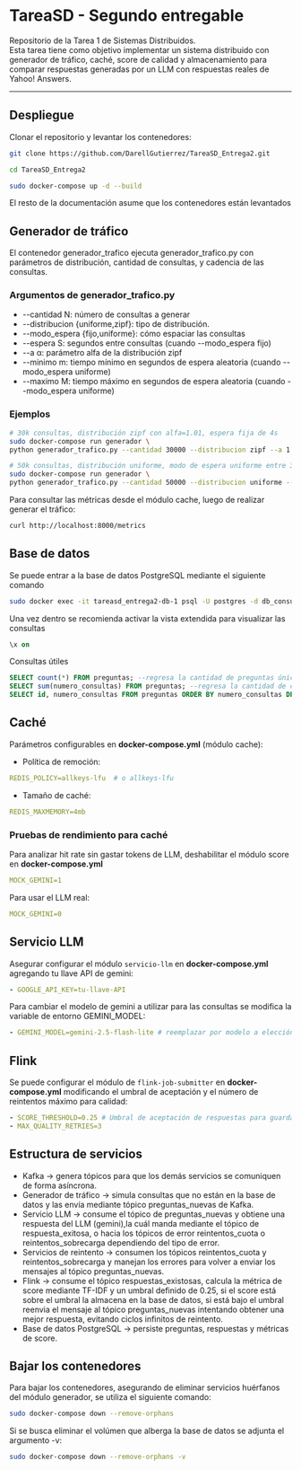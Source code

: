 # TareaSD - Segundo entregable
Repositorio de la Tarea 1 de Sistemas Distribuidos.  
Esta tarea tiene como objetivo implementar un sistema distribuido con generador de tráfico, caché, score de calidad y almacenamiento para comparar respuestas generadas por un LLM con respuestas reales de Yahoo! Answers.

---

## Despliegue

Clonar el repositorio y levantar los contenedores:
```bash
git clone https://github.com/DarellGutierrez/TareaSD_Entrega2.git

cd TareaSD_Entrega2

sudo docker-compose up -d --build
```
El resto de la documentación asume que los contenedores están levantados

## Generador de tráfico
El contenedor generador_trafico ejecuta generador_trafico.py con parámetros de distribución, cantidad de consultas, y cadencia de las consultas.

### Argumentos de generador_trafico.py
- --cantidad N: número de consultas a generar
- --distribucion {uniforme,zipf}: tipo de distribución.
- --modo_espera {fijo,uniforme}: cómo espaciar las consultas
- --espera S: segundos entre consultas (cuando --modo_espera fijo)
- --a α: parámetro alfa de la distribución zipf
- --minimo m: tiempo mínimo en segundos de espera aleatoria (cuando --modo_espera uniforme)
- --maximo M: tiempo máximo en segundos de espera aleatoria (cuando --modo_espera uniforme)

### Ejemplos
```bash
# 30k consultas, distribución zipf con alfa=1.01, espera fija de 4s
sudo docker-compose run generador \
python generador_trafico.py --cantidad 30000 --distribucion zipf --a 1.01 --modo_espera fijo --espera 4

# 50k consultas, distribución uniforme, modo de espera uniforme entre 3 y 5 segundos.
sudo docker-compose run generador \
python generador_trafico.py --cantidad 50000 --distribucion uniforme --modo_espera uniforme --minimo 3 --maximo 5
```
Para consultar las métricas desde el módulo cache, luego de realizar generar el tráfico:
```bash
curl http://localhost:8000/metrics
```
## Base de datos
Se puede entrar a la base de datos PostgreSQL mediante el siguiente comando

```bash
sudo docker exec -it tareasd_entrega2-db-1 psql -U postgres -d db_consultas
```
Una vez dentro se recomienda activar la vista extendida para visualizar las consultas
```sql
\x on
```
Consultas útiles
```sql
SELECT count(*) FROM preguntas; --regresa la cantidad de preguntas únicas
SELECT sum(numero_consultas) FROM preguntas; --regresa la cantidad de consultas realizadas
SELECT id, numero_consultas FROM preguntas ORDER BY numero_consultas DESC; --regresa el número de fila de la pregunta (en el dataset) y la cantidad de veces que se consultó ordenado de mayor a menor
```
## Caché
Parámetros configurables en **docker-compose.yml** (módulo cache):
- Política de remoción:
```yaml
REDIS_POLICY=allkeys-lfu  # o allkeys-lfu
```
- Tamaño de caché:
```yaml
REDIS_MAXMEMORY=4mb
```
### Pruebas de rendimiento para caché
Para analizar hit rate sin gastar tokens de LLM, deshabilitar el módulo score en **docker-compose.yml**
```yaml
MOCK_GEMINI=1
```
Para usar el LLM real:
```yaml
MOCK_GEMINI=0
```
## Servicio LLM
Asegurar configurar el módulo `servicio-llm` en **docker-compose.yml** agregando tu llave API de gemini:
```yaml
- GOOGLE_API_KEY=tu-llave-API
```
Para cambiar el modelo de gemini a utilizar para las consultas se modifica la variable de entorno GEMINI_MODEL:
```yaml
- GEMINI_MODEL=gemini-2.5-flash-lite # reemplazar por modelo a elección
```
## Flink
Se puede configurar el módulo de `flink-job-submitter` en **docker-compose.yml** modificando el umbral de aceptación y el número de reintentos máximo para calidad:
```yaml
- SCORE_THRESHOLD=0.25 # Umbral de aceptación de respuestas para guardar en la db
- MAX_QUALITY_RETRIES=3
```

## Estructura de servicios
- Kafka -> genera tópicos para que los demás servicios se comuniquen de forma asíncrona.
- Generador de tráfico -> simula consultas que no están en la base de datos y las envía mediante tópico preguntas_nuevas de Kafka.
- Servicio LLM -> consume el tópico de preguntas_nuevas y obtiene una respuesta del LLM (gemini),la cuál manda mediante el tópico de respuesta_exitosa, o hacia los tópicos de error reintentos_cuota o reintentos_sobrecarga dependiendo del tipo de error.
- Servicios de reintento -> consumen los tópicos reintentos_cuota y reintentos_sobrecarga y manejan los errores para volver a enviar los mensajes al tópico preguntas_nuevas.
- Flink -> consume el tópico respuestas_existosas, calcula la métrica de score mediante TF-IDF y un umbral definido de 0.25, si el score está sobre el umbral la almacena en la base de datos, si está bajo el umbral reenvia el mensaje al tópico preguntas_nuevas intentando obtener una mejor respuesta, evitando ciclos infinitos de reintento.
- Base de datos PostgreSQL -> persiste preguntas, respuestas y métricas de score.

## Bajar los contenedores
Para bajar los contenedores, asegurando de eliminar servicios huérfanos del módulo generador, se utiliza el siguiente comando:
```bash
sudo docker-compose down --remove-orphans
``` 
Si se busca eliminar el volúmen que alberga la base de datos se adjunta el argumento -v:
```bash
sudo docker-compose down --remove-orphans -v
```

